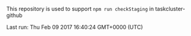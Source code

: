 This repository is used to support `npm run checkStaging` in taskcluster-github

Last run: Thu Feb 09 2017 16:40:24 GMT+0000 (UTC)